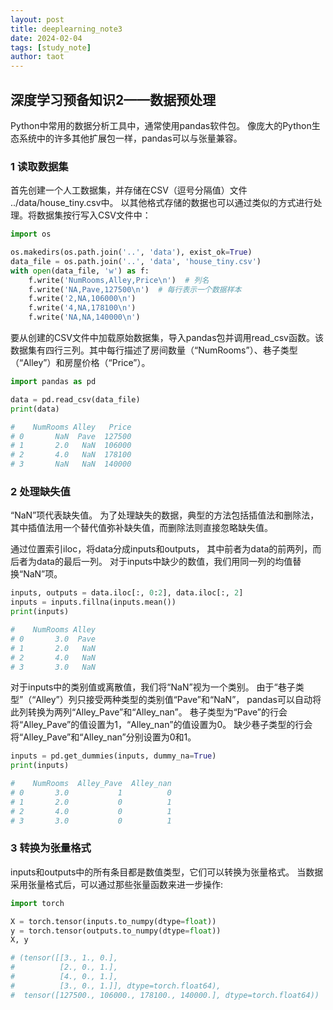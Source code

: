 ```yaml
---
layout: post
title: deeplearning_note3
date: 2024-02-04
tags: [study_note]
author: taot
---
```


## 深度学习预备知识2——数据预处理

Python中常用的数据分析工具中，通常使用pandas软件包。 像庞大的Python生态系统中的许多其他扩展包一样，pandas可以与张量兼容。 

### 1 读取数据集

首先创建一个人工数据集，并存储在CSV（逗号分隔值）文件 ../data/house_tiny.csv中。 以其他格式存储的数据也可以通过类似的方式进行处理。将数据集按行写入CSV文件中：

```python
import os

os.makedirs(os.path.join('..', 'data'), exist_ok=True)
data_file = os.path.join('..', 'data', 'house_tiny.csv')
with open(data_file, 'w') as f:
    f.write('NumRooms,Alley,Price\n')  # 列名
    f.write('NA,Pave,127500\n')  # 每行表示一个数据样本
    f.write('2,NA,106000\n')
    f.write('4,NA,178100\n')
    f.write('NA,NA,140000\n')
```

要从创建的CSV文件中加载原始数据集，导入pandas包并调用read_csv函数。该数据集有四行三列。其中每行描述了房间数量（“NumRooms”）、巷子类型（“Alley”）和房屋价格（“Price”）。

```python
import pandas as pd

data = pd.read_csv(data_file)
print(data)

#    NumRooms Alley   Price
# 0       NaN  Pave  127500
# 1       2.0   NaN  106000
# 2       4.0   NaN  178100
# 3       NaN   NaN  140000
```

### 2 处理缺失值

“NaN”项代表缺失值。 为了处理缺失的数据，典型的方法包括插值法和删除法， 其中插值法用一个替代值弥补缺失值，而删除法则直接忽略缺失值。

通过位置索引iloc，将data分成inputs和outputs， 其中前者为data的前两列，而后者为data的最后一列。 对于inputs中缺少的数值，我们用同一列的均值替换“NaN”项。

```python
inputs, outputs = data.iloc[:, 0:2], data.iloc[:, 2]
inputs = inputs.fillna(inputs.mean())
print(inputs)

#    NumRooms Alley
# 0       3.0  Pave
# 1       2.0   NaN
# 2       4.0   NaN
# 3       3.0   NaN
```

对于inputs中的类别值或离散值，我们将“NaN”视为一个类别。 由于“巷子类型”（“Alley”）列只接受两种类型的类别值“Pave”和“NaN”， pandas可以自动将此列转换为两列“Alley_Pave”和“Alley_nan”。 巷子类型为“Pave”的行会将“Alley_Pave”的值设置为1，“Alley_nan”的值设置为0。 缺少巷子类型的行会将“Alley_Pave”和“Alley_nan”分别设置为0和1。

```python
inputs = pd.get_dummies(inputs, dummy_na=True)
print(inputs)

#    NumRooms  Alley_Pave  Alley_nan
# 0       3.0           1          0
# 1       2.0           0          1
# 2       4.0           0          1
# 3       3.0           0          1
```

### 3 转换为张量格式

inputs和outputs中的所有条目都是数值类型，它们可以转换为张量格式。 当数据采用张量格式后，可以通过那些张量函数来进一步操作:

```python
import torch

X = torch.tensor(inputs.to_numpy(dtype=float))
y = torch.tensor(outputs.to_numpy(dtype=float))
X, y

# (tensor([[3., 1., 0.],
#          [2., 0., 1.],
#          [4., 0., 1.],
#          [3., 0., 1.]], dtype=torch.float64),
#  tensor([127500., 106000., 178100., 140000.], dtype=torch.float64))
```
